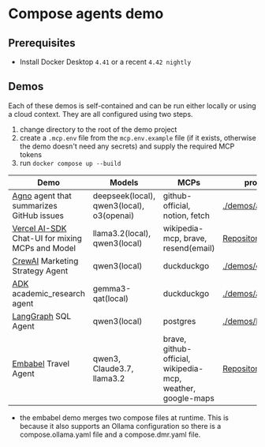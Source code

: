 # Compose agents demo

## Prerequisites

+ Install Docker Desktop `4.41` or a recent `4.42 nightly`

## Demos

Each of these demos is self-contained and can be run either locally or using a cloud context. They are all configured using two steps.

1. change directory to the root of the demo project
1. create a `.mcp.env` file from the `mcp.env.example` file (if it exists, otherwise the demo doesn't need any secrets) and supply the required MCP tokens
2. run `docker compose up --build`

| Demo | Models | MCPs | project | compose |
| ---- | ---- | ---- | ---- | ---- |
| [Agno](https://github.com/agno-agi/agno) agent that summarizes GitHub issues | deepseek(local), qwen3(local), o3(openai) | github-official, notion, fetch | [./demos/agno](./demos/agno) | [compose.yaml](./demos/agno/compose.yaml) |
| [Vercel AI-SDK](https://github.com/vercel/ai) Chat-UI for mixing MCPs and Model | llama3.2(local), qwen3(local) | wikipedia-mcp, brave, resend(email) | [Repository](https://github.com/slimslenderslacks/scira-mcp-chat) | [compose.yaml](https://github.com/slimslenderslacks/scira-mcp-chat/blob/main/compose.yaml) |
| [CrewAI](https://github.com/crewAIInc/crewAI) Marketing Strategy Agent | qwen3(local) | duckduckgo | [./demos/crew-ai](./demos/crew-ai) | [compose.yaml](https://github.com/docker/compose-agents-demo/blob/main/demos/crew-ai/compose.yaml) |
| [ADK](https://github.com/google/adk-python) academic_research agent | gemma3-qat(local) | duckduckgo | [./demos/adk](./demos/adk) | [compose.yaml](./demos/adk/compose.yaml) | 
| [LangGraph](https://github.com/langchain-ai/langgraph) SQL Agent | qwen3(local) | postgres | [./demos/langgraph](./demos/langgraph) | [compose.yaml](./demos/langgraph/compose.yaml) |
| [Embabel](https://github.com/embabel/embabel-agent) Travel Agent | qwen3, Claude3.7, llama3.2 | brave, github-official, wikipedia-mcp, weather, google-maps | [Repository](https://github.com/embabel/travel-planner-agent) | [compose.yaml](https://github.com/slimslenderslacks/travel-planner-agent/blob/slim/compose/compose.yaml) and [compose.dmr.yaml](https://github.com/slimslenderslacks/travel-planner-agent/blob/slim/compose/compose.dmr.yaml) |

* the embabel demo merges two compose files at runtime. This is because it also supports an Ollama configuration so there is a compose.ollama.yaml file and a compose.dmr.yaml file.
